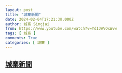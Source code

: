 ```yaml
---
layout: post
title: "城寨新聞"
date: 2024-02-04T17:21:30.000Z
author: 城寨 Singjai
from: https://www.youtube.com/watch?v=YdIJAVOxWvw
tags: [ 城寨 ]
comments: True
categories: [ 城寨 ]
---
```

<!--1707067290000-->
[城寨新聞](https://www.youtube.com/watch?v=YdIJAVOxWvw)
------

<div>

</div>
